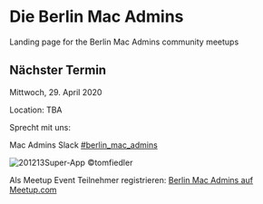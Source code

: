 # Die Berlin Mac Admins

Landing page for the Berlin Mac Admins community meetups

## Nächster Termin

Mittwoch, 29. April 2020

Location: TBA

Sprecht mit uns:

Mac Admins Slack 
[#berlin_mac_admins](https://macadmins.slack.com/archives/CFEUHA7D0)

![201213Super-App](https://user-images.githubusercontent.com/60174138/72886224-b2ae7880-3d09-11ea-9aee-3075902e3a8b.jpg)
©tomfiedler

Als Meetup Event Teilnehmer registrieren:
[Berlin Mac Admins auf Meetup.com](https://www.meetup.com/de-DE/Berlin-Mac-Admins)
